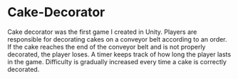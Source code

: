 # Cake-Decorator
Cake decorator was the first game I created in Unity. Players are responsible for decorating cakes on a conveyor belt according to an order. If the cake reaches the end of the conveyor belt and is not properly decorated, the player loses. A timer keeps track of how long the player lasts in the game. Difficulty is gradually increased every time a cake is correctly decorated. 
